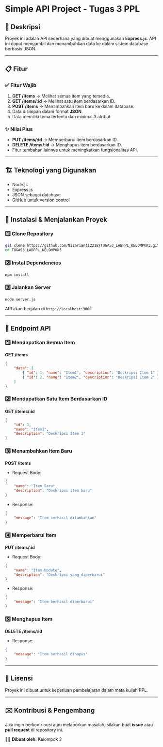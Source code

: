 # Simple API Project - Tugas 3 PPL

## 📌 Deskripsi
Proyek ini adalah API sederhana yang dibuat menggunakan **Express.js**. API ini dapat mengambil dan menambahkan data ke dalam sistem database berbasis JSON.

---
## 📋 Fitur
### ✅ Fitur Wajib
1. **GET /items** → Melihat semua item yang tersedia.
2. **GET /items/:id** → Melihat satu item berdasarkan ID.
3. **POST /items** → Menambahkan item baru ke dalam database.
4. Data disimpan dalam format **JSON**.
5. Data memiliki tema tertentu dan minimal 3 atribut.

### ✨ Nilai Plus
- **PUT /items/:id** → Memperbarui item berdasarkan ID.
- **DELETE /items/:id** → Menghapus item berdasarkan ID.
- Fitur tambahan lainnya untuk meningkatkan fungsionalitas API.

---
## 🏗️ Teknologi yang Digunakan
- Node.js
- Express.js
- JSON sebagai database
- GitHub untuk version control

---
## 🚀 Instalasi & Menjalankan Proyek
### 1️⃣ Clone Repository
```bash
git clone https://github.com/Nisarianti2218/TUGAS3_LABPPL_KELOMPOK3.git
cd TUGAS3_LABPPL_KELOMPOK3
```

### 2️⃣ Instal Dependencies
```bash
npm install
```

### 3️⃣ Jalankan Server
```bash
node server.js
```
API akan berjalan di `http://localhost:3000`

---
## 📡 Endpoint API
### 1️⃣ Mendapatkan Semua Item
**GET /items**
```json
{
    "data": [
        { "id": 1, "name": "Item1", "description": "Deskripsi Item 1" },
        { "id": 2, "name": "Item2", "description": "Deskripsi Item 2" }
    ]
}
```

### 2️⃣ Mendapatkan Satu Item Berdasarkan ID
**GET /items/:id**
```json
{
    "id": 1,
    "name": "Item1",
    "description": "Deskripsi Item 1"
}
```

### 3️⃣ Menambahkan Item Baru
**POST /items**
- Request Body:
```json
{
    "name": "Item Baru",
    "description": "Deskripsi item baru"
}
```
- Response:
```json
{
    "message": "Item berhasil ditambahkan"
}
```

### 4️⃣ Memperbarui Item
**PUT /items/:id**
- Request Body:
```json
{
    "name": "Item Update",
    "description": "Deskripsi yang diperbarui"
}
```
- Response:
```json
{
    "message": "Item berhasil diperbarui"
}
```

### 5️⃣ Menghapus Item
**DELETE /items/:id**
- Response:
```json
{
    "message": "Item berhasil dihapus"
}
```

---
## 📜 Lisensi
Proyek ini dibuat untuk keperluan pembelajaran dalam mata kuliah PPL.

---
## ✉️ Kontribusi & Pengembang
Jika ingin berkontribusi atau melaporkan masalah, silakan buat **issue** atau **pull request** di repository ini.

👩‍💻 **Dibuat oleh:** Kelompok 3

